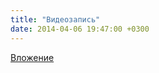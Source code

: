 ```yaml
---
title: "Видеозапись"
date: 2014-04-06 19:47:00 +0300
---
```



[Вложение](https://vk.com/video41076938_167934274)
